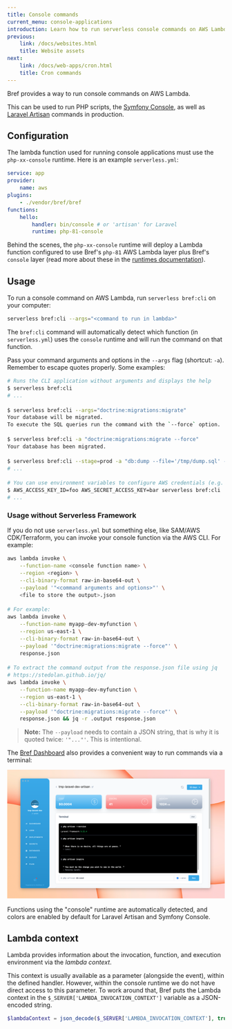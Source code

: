 ```yaml
---
title: Console commands
current_menu: console-applications
introduction: Learn how to run serverless console commands on AWS Lambda with Symfony Console or Laravel Artisan.
previous:
    link: /docs/websites.html
    title: Website assets
next:
    link: /docs/web-apps/cron.html
    title: Cron commands
---
```


Bref provides a way to run console commands on AWS Lambda.

This can be used to run PHP scripts, the [Symfony Console](https://symfony.com/doc/current/console.html), as well as [Laravel Artisan](https://laravel.com/docs/artisan) commands in production.

## Configuration

The lambda function used for running console applications must use the `php-xx-console` runtime. Here is an example `serverless.yml`:

```yaml
service: app
provider:
    name: aws
plugins:
    - ./vendor/bref/bref
functions:
    hello:
        handler: bin/console # or 'artisan' for Laravel
        runtime: php-81-console
```

Behind the scenes, the `php-xx-console` runtime will deploy a Lambda function configured to use Bref's `php-81` AWS Lambda layer plus Bref's `console` layer (read more about these in the [runtimes documentation](./README.md)).

## Usage

To run a console command on AWS Lambda, run `serverless bref:cli` on your computer:

```bash
serverless bref:cli --args="<command to run in lambda>"
```

The `bref:cli` command will automatically detect which function (in `serverless.yml`) uses the `console` runtime and will run the command on that function.

Pass your command arguments and options in the `--args` flag (shortcut: `-a`). Remember to escape quotes properly. Some examples:

```bash
# Runs the CLI application without arguments and displays the help
$ serverless bref:cli
# ...

$ serverless bref:cli --args="doctrine:migrations:migrate"
Your database will be migrated.
To execute the SQL queries run the command with the `--force` option.

$ serverless bref:cli -a "doctrine:migrations:migrate --force"
Your database has been migrated.

$ serverless bref:cli --stage=prod -a "db:dump --file='/tmp/dump.sql' --verbose"
# ...

# You can use environment variables to configure AWS credentials (e.g. in CI)
$ AWS_ACCESS_KEY_ID=foo AWS_SECRET_ACCESS_KEY=bar serverless bref:cli
# ...
```

### Usage without Serverless Framework

If you do not use `serverless.yml` but something else, like SAM/AWS CDK/Terraform, you can invoke your console function via the AWS CLI. For example:

```bash
aws lambda invoke \
    --function-name <console function name> \
    --region <region> \
    --cli-binary-format raw-in-base64-out \
    --payload '"<command arguments and options>"' \
    <file to store the output>.json

# For example:
aws lambda invoke \
    --function-name myapp-dev-myfunction \
    --region us-east-1 \
    --cli-binary-format raw-in-base64-out \
    --payload '"doctrine:migrations:migrate --force"' \
    response.json

# To extract the command output from the response.json file using jq
# https://stedolan.github.io/jq/
aws lambda invoke \
    --function-name myapp-dev-myfunction \
    --region us-east-1 \
    --cli-binary-format raw-in-base64-out \
    --payload '"doctrine:migrations:migrate --force"' \
    response.json && jq -r .output response.json
```

> **Note:**
> The `--payload` needs to contain a JSON string, that is why it is quoted twice: `'"..."'`. This is intentional.

The [Bref Dashboard](https://dashboard.bref.sh/?ref=bref) also provides a convenient way to run commands via a terminal:

[![Bref Dashboard terminal for Laravel](./dashboard-terminal.png)](https://dashboard.bref.sh/?ref=bref)

Functions using the "console" runtime are automatically detected, and colors are enabled by default for Laravel Artisan and Symfony Console.

## Lambda context

Lambda provides information about the invocation, function, and execution environment via the *lambda context*.

This context is usually available as a parameter (alongside the event), within the defined handler.
However, within the console runtime we do not have direct access to this parameter.
To work around that, Bref puts the Lambda context in the `$_SERVER['LAMBDA_INVOCATION_CONTEXT']` variable as a JSON-encoded string.

```php
$lambdaContext = json_decode($_SERVER['LAMBDA_INVOCATION_CONTEXT'], true);
```
